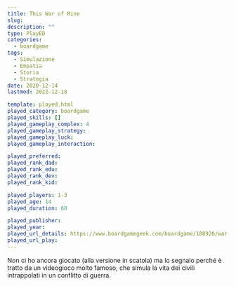 ```yaml
---
title: This War of Mine
slug: 
description: ""
type: PlayED
categories:
  - boardgame
tags:
  - Simulazione
  - Empatia
  - Storia
  - Strategia
date: 2020-12-14
lastmod: 2022-12-18

template: played.html
played_category: boardgame
played_skills: []
played_gameplay_complex: 4
played_gameplay_strategy:
played_gameplay_luck:
played_gameplay_interaction:

played_preferred:
played_rank_dad: 
played_rank_edu: 
played_rank_dev: 
played_rank_kid: 

played_players: 1-3
played_age: 14
played_duration: 60

played_publisher: 
played_year: 
played_url_details: https://www.boardgamegeek.com/boardgame/188920/war-mine-board-game
played_url_play: 
---
```


Non ci ho ancora giocato (alla versione in scatola) ma lo segnalo perché è tratto da un videogioco molto famoso, che simula la vita dei civili intrappolati in un conflitto di guerra.


